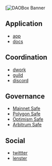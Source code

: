 [![DAOBox Banner](https://drive.google.com/file/d/1Vspp5UxGMkRhkMJgXzjmPmQfqJtGqc1r/view?usp=sharing)

## Application
- [app]()
- [docs]()

## Coordination
- [dwork]()
- [guild]()
- [discord](https://discord.gg/F6qgHwZahQ)

## Governance
- [Mainnet Safe](https://gnosis-safe.io/app/eth:0x00c71C667A4BDEbC3C9138c0709960523475B247/home)
- [Polygon Safe](https://gnosis-safe.io/app/matic:0x00c71C667A4BDEbC3C9138c0709960523475B247/home)
- [Optimism Safe](https://gnosis-safe.io/app/matic:0x00c71C667A4BDEbC3C9138c0709960523475B247/home)
- [Arbitrum Safe](https://gnosis-safe.io/app/matic:0x00c71C667A4BDEbC3C9138c0709960523475B247/home)

## Social
- [twittter]()
- [lenster]()


<!--

**Here are some ideas to get you started:**

🙋‍♀️ A short introduction - what is your organization all about?
🌈 Contribution guidelines - how can the community get involved?
👩‍💻 Useful resources - where can the community find your docs? Is there anything else the community should know?
🍿 Fun facts - what does your team eat for breakfast?
🧙 Remember, you can do mighty things with the power of [Markdown](https://docs.github.com/github/writing-on-github/getting-started-with-writing-and-formatting-on-github/basic-writing-and-formatting-syntax)
-->
